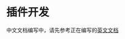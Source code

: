 # 插件开发

中文文档编写中，请先参考正在编写的[英文文档](https://github.com/dragonflyoss/Dragonfly2/blob/main/docs/en/developer-guide/plugin.md)
